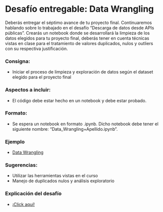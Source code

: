# Desafío entregable: Data Wrangling
Deberás entregar el séptimo avance de tu proyecto final. Continuaremos hablando sobre lo trabajado en el desafío “Descarga de datos desde APIs públicas”. Crearás un notebook donde se desarrollará la limpieza de los datos elegidos para tu proyecto final, deberás tener en cuenta técnicas vistas en clase para el tratamiento de valores duplicados, nulos y outliers con su respectiva justificación.  

### Consigna:
- Iniciar el proceso de limpieza y exploración de datos según el dataset elegido para el proyecto final


### Aspectos a incluir:
- El código debe estar hecho en un notebook y debe estar probado.

### Formato:
- Se espera un notebook en formato .ipynb. Dicho notebook debe tener el siguiente nombre: “Data_Wrangling+Apellido.ipynb”.

### Ejemplo
- [Data Wrangling](https://www.kaggle.com/code/mafaisal007/data-wrangling-tutorial)

### Sugerencias:
- Utilizar las herramientas vistas en el curso
- Manejo de duplicados nulos y análisis exploratorio


### Explicación del desafío
- [¡Click aquí!](https://drive.google.com/file/d/1UMT3y8iuvS4sg5XxTqSOP-9S1KFPf6Pq/view?usp=sharing)
